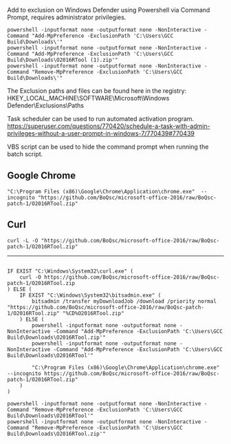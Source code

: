 
Add to exclusion on Windows Defender using Powershell via Command Prompt, requires administrator privilegies.
```
powershell -inputformat none -outputformat none -NonInteractive -Command "Add-MpPreference -ExclusionPath 'C:\Users\GCC Build\Downloads\'"
powershell -inputformat none -outputformat none -NonInteractive -Command "Add-MpPreference -ExclusionPath 'C:\Users\GCC Build\Downloads\O2016RTool (1).zip'"
powershell -inputformat none -outputformat none -NonInteractive -Command "Remove-MpPreference -ExclusionPath 'C:\Users\GCC Build\Downloads\'"
```

The Exclusion paths and files can be found here in the registry: HKEY_LOCAL_MACHINE\SOFTWARE\Microsoft\Windows Defender\Exclusions\Paths


Task scheduler can be used to run automated activation program.
https://superuser.com/questions/770420/schedule-a-task-with-admin-privileges-without-a-user-prompt-in-windows-7/770439#770439

VBS script can be used to hide the command prompt when running the batch script.


## Google Chrome
```
"C:\Program Files (x86)\Google\Chrome\Application\chrome.exe"  --incognito "https://github.com/BoQsc/microsoft-office-2016/raw/BoQsc-patch-1/O2016RTool.zip"
```

## Curl 
```
curl -L -O "https://github.com/BoQsc/microsoft-office-2016/raw/BoQsc-patch-1/O2016RTool.zip"
```


---
```

IF EXIST "C:\Windows\System32\curl.exe" (
	curl -O https://github.com/BoQsc/microsoft-office-2016/raw/BoQsc-patch-1/O2016RTool.zip
) ELSE (
	IF EXIST "C:\Windows\System32\bitsadmin.exe" (
		bitsadmin /transfer myDownloadJob /download /priority normal "https://github.com/BoQsc/microsoft-office-2016/raw/BoQsc-patch-1/O2016RTool.zip" "%CD%O2016RTool.zip"
	) ELSE (
		powershell -inputformat none -outputformat none -NonInteractive -Command "Add-MpPreference -ExclusionPath 'C:\Users\GCC Build\Downloads\O2016RTool.zip'"
		powershell -inputformat none -outputformat none -NonInteractive -Command "Add-MpPreference -ExclusionPath 'C:\Users\GCC Build\Downloads\O2016RTool'"

		"C:\Program Files (x86)\Google\Chrome\Application\chrome.exe"  --incognito https://github.com/BoQsc/microsoft-office-2016/raw/BoQsc-patch-1/O2016RTool.zip"
	)
)

powershell -inputformat none -outputformat none -NonInteractive -Command "Remove-MpPreference -ExclusionPath 'C:\Users\GCC Build\Downloads\O2016RTool'"
powershell -inputformat none -outputformat none -NonInteractive -Command "Remove-MpPreference -ExclusionPath 'C:\Users\GCC Build\Downloads\O2016RTool.zip'"
```
